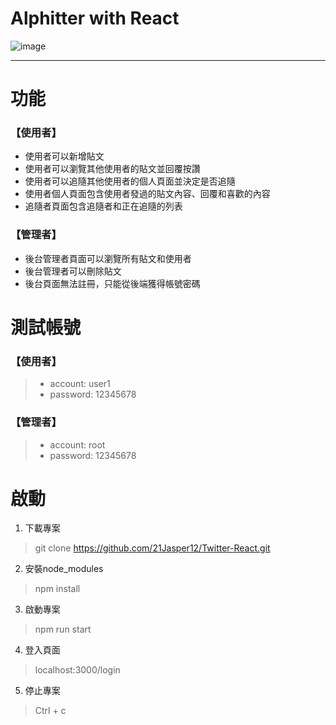 # Alphitter with React

![image](https://github.com/21Jasper12/Twitter-React/blob/main/public/image/todolist.jpg)

---
#  功能

### 【使用者】
* 使用者可以新增貼文
* 使用者可以瀏覽其他使用者的貼文並回覆按讚
* 使用者可以追隨其他使用者的個人頁面並決定是否追隨
* 使用者個人頁面包含使用者發過的貼文內容、回覆和喜歡的內容
* 追隨者頁面包含追隨者和正在追隨的列表  
  
### 【管理者】
* 後台管理者頁面可以瀏覽所有貼文和使用者
* 後台管理者可以刪除貼文
* 後台頁面無法註冊，只能從後端獲得帳號密碼

# 測試帳號
### 【使用者】
 > * account: user1 
 > * password: 12345678

### 【管理者】
> * account: root
> * password: 12345678


# 啟動
1. 下載專案
> git clone https://github.com/21Jasper12/Twitter-React.git

2. 安裝node_modules
> npm install

3. 啟動專案
> npm run start

4. 登入頁面
> localhost:3000/login

5. 停止專案
> Ctrl + c


